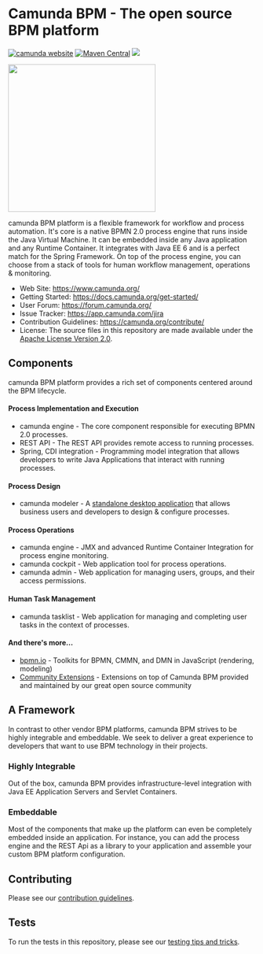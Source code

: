 # Camunda BPM - The open source BPM platform
[![camunda website](https://img.shields.io/badge/docs-camunda-orange.svg)](https://camunda.com/) [![Maven Central](https://maven-badges.herokuapp.com/maven-central/org.camunda.bpm/camunda-parent/badge.svg)](https://maven-badges.herokuapp.com/maven-central/org.camunda.bpm/camunda-parent) <a href="https://github.com/camunda/camunda-bpm-platform/blob/master/LICENSE" alt="License"><img src="https://img.shields.io/badge/License-Apache%202.0-blue.svg" /></a>

<a href="https://camunda.com/" target="_blank"><img src="https://logovtor.com/wp-content/uploads/2020/09/camunda-logo-vector.png" height="300" /></a>

camunda BPM platform is a flexible framework for workflow and process automation. It's core is a native BPMN 2.0 process engine that runs inside the Java Virtual Machine. It can be embedded inside any Java application and any Runtime Container. It integrates with Java EE 6 and is a perfect match for the Spring Framework. On top of the process engine, you can choose from a stack of tools for human workflow management, operations & monitoring.

* Web Site: https://www.camunda.org/
* Getting Started: https://docs.camunda.org/get-started/
* User Forum: https://forum.camunda.org/
* Issue Tracker: https://app.camunda.com/jira
* Contribution Guidelines: https://camunda.org/contribute/
* License: The source files in this repository are made available under the [Apache License Version 2.0](./LICENSE).


## Components

camunda BPM platform provides a rich set of components centered around the BPM lifecycle.

#### Process Implementation and Execution
 * camunda engine - The core component responsible for executing BPMN 2.0 processes.
 * REST API - The REST API provides remote access to running processes.
 * Spring, CDI integration - Programming model integration that allows developers to write Java Applications that interact with running processes.

#### Process Design
 * camunda modeler - A [standalone desktop application](https://github.com/camunda/camunda-modeler) that allows business users and developers to design & configure processes.

#### Process Operations
 * camunda engine - JMX and advanced Runtime Container Integration for process engine monitoring.
 * camunda cockpit - Web application tool for process operations.
 * camunda admin - Web application for managing users, groups, and their access permissions.

#### Human Task Management
 * camunda tasklist - Web application for managing and completing user tasks in the context of processes.

#### And there's more...

 * [bpmn.io](https://bpmn.io/) - Toolkits for BPMN, CMMN, and DMN in JavaScript (rendering, modeling)
 * [Community Extensions](https://docs.camunda.org/manual/7.5/introduction/extensions/) - Extensions on top of Camunda BPM provided and maintained by our great open source community


## A Framework

In contrast to other vendor BPM platforms, camunda BPM strives to be highly integrable and embeddable. We seek to deliver a great experience to developers that want to use BPM technology in their projects.

### Highly Integrable
Out of the box, camunda BPM provides infrastructure-level integration with Java EE Application Servers and Servlet Containers.

### Embeddable
Most of the components that make up the platform can even be completely embedded inside an application. For instance, you can add the process engine and the REST Api as a library to your application and assemble your custom BPM platform configuration.


## Contributing

Please see our [contribution guidelines](CONTRIBUTING.md).


## Tests

To run the tests in this repository, please see our [testing tips and tricks](TESTING.md).
